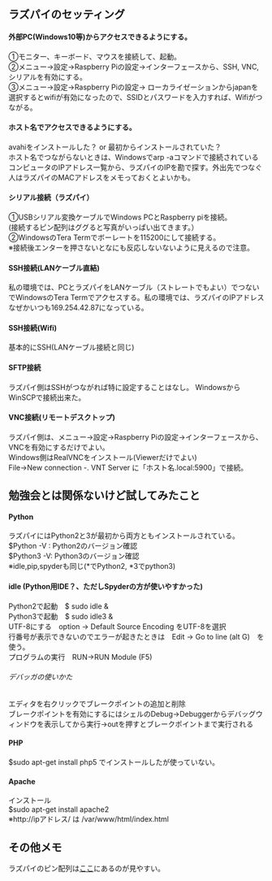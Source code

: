## ラズパイのセッティング
#### 外部PC(Windows10等)からアクセスできるようにする。
①モニター、キーボード、マウスを接続して、起動。  
②メニュー→設定→Raspberry Piの設定→インターフェースから、SSH, VNC, シリアルを有効にする。  
③メニュー→設定→Raspberry Piの設定→ ローカライゼーションからjapanを選択するとwifiが有効になったので、SSIDとパスワードを入力すれば、Wifiがつながる。

#### ホスト名でアクセスできるようにする。
avahiをインストールした？ or 最初からインストールされていた？  
ホスト名でつながらないときは、Windowsでarp -aコマンドで接続されているコンピュータのIPアドレス一覧から、ラズパイのIPを勘で探す。外出先でつなぐ人はラズパイのMACアドレスをメモっておくとよいかも。

#### シリアル接続（ラズパイ）
①USBシリアル変換ケーブルでWindows PCとRaspberry piを接続。  
(接続するピン配列はググると写真がいっぱい出てきます。）  
②WindowsのTera Termでボーレートを115200にして接続する。  
  ※接続後エンターを押さないとなにも反応しないないように見えるので注意。

#### SSH接続(LANケーブル直結)
私の環境では、PCとラズパイをLANケーブル（ストレートでもよい）でつないでWindowsのTera Termでアクセスする。私の環境では、ラズパイのIPアドレスなぜかいつも169.254.42.87になっている。

#### SSH接続(Wifi)
基本的にSSH(LANケーブル接続と同じ)

#### SFTP接続
ラズパイ側はSSHがつながれば特に設定することはなし。
WindowsからWinSCPで接続出来た。

#### VNC接続(リモートデスクトップ)
ラズパイ側は、メニュー→設定→Raspberry Piの設定→インターフェースから、VNCを有効にするだけでよい。  
Windows側はRealVNCをインストール(Viewerだけでよい)  
File->New connection -. VNT Server に「ホスト名.local:5900」で接続。

## 勉強会とは関係ないけど試してみたこと
#### Python
ラズパイにはPython2と3が最初から両方ともインストールされている。  
$Python -V : Python2のバージョン確認  
$Python3 -V: Python3のバージョン確認  
※idle,pip,spyderも同じ(\*でPython2, \*3でpython3)  

#### idle (Python用IDE？、ただしSpyderの方が使いやすかった)
Python2で起動　$ sudo idle &  
Python3で起動　$ sudo idle3 &  
UTF-8にする　option -> Default Source Encoding をUTF-8を選択  
行番号が表示できないのでエラーが起きたときは　Edit -> Go to line (alt G)　を使う。  
プログラムの実行　RUN→RUN Module (F5)

###### デバッガの使いかた  
エディタを右クリックでブレークポイントの追加と削除  
ブレークポイントを有効にするにはシェルのDebug->Debuggerからデバッグウィンドウを表示してから実行->outを押すとブレークポイントまで実行される

#### PHP
$sudo apt-get install php5 でインストールしたが使っていない。

#### Apache
インストール  
$sudo apt-get install apache2  
※http://ipアドレス/ は /var/www/html/index.html

## その他メモ
ラズパイのピン配列は[ここ](http://www.atmarkit.co.jp/ait/articles/1511/18/news043.html)にあるのが見やすい。
